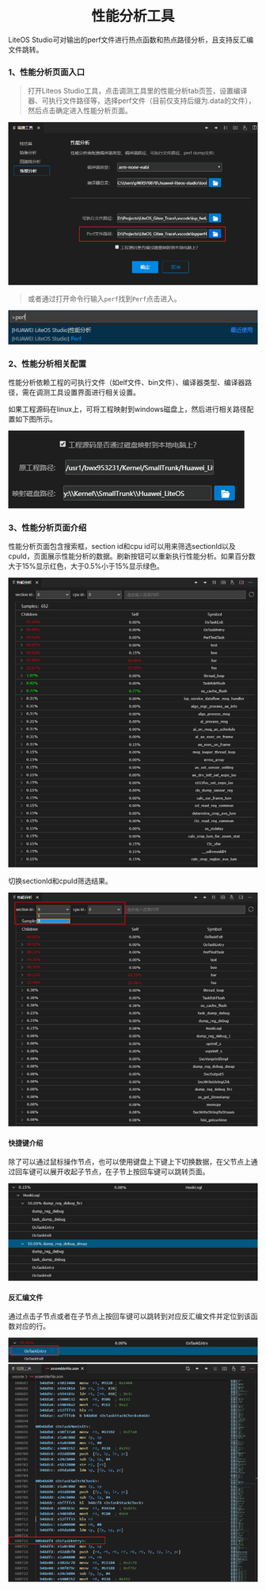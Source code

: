 <p align="center">
  <h1 align="center">性能分析工具</h1>
</p>

LiteOS Studio可对输出的perf文件进行热点函数和热点路径分析，且支持反汇编文件跳转。


### 1、性能分析页面入口
> 打开Liteos Studio工具，点击调测工具里的性能分析tab页签，设置编译器、可执行文件路径等，选择perf文件（目前仅支持后缀为.data的文件），然后点击确定进入性能分析页面。

![avatar](images/perf/perfEntry.png)

> 或者通过打开命令行输入`perf`找到`Perf`点击进入。

![avatar](images/perf/perfEntry1.png)

### 2、性能分析相关配置
性能分析依赖工程的可执行文件（如elf文件、bin文件）、编译器类型、编译器路径，需在调测工具设置界面进行相关设置。

如果工程源码在linux上，可将工程映射到windows磁盘上，然后进行相关路径配置如下图所示。

![avatar](images/debugToolsSet.png)

### 3、性能分析页面介绍
性能分析页面包含搜索框，section id和cpu id可以用来筛选sectionId以及cpuId，页面展示性能分析的数据。刷新按钮可以重新执行性能分析。如果百分数大于15%显示红色，大于0.5%小于15%显示绿色。

![avatar](images/perf/perfPage.png)

切换sectionId和cpuId筛选结果。

![avatar](images/perf/perfPage1.png)

#### 快捷键介绍
除了可以通过鼠标操作节点，也可以使用键盘上下键上下切换数据，在父节点上通过回车键可以展开收起子节点，在子节上按回车键可以跳转页面。

![avatar](images/perf/perfKeys.png)

#### 反汇编文件
通过点击子节点或者在子节点上按回车键可以跳转到对应反汇编文件并定位到该函数对应的行。

![avatar](images/perf/perfAsm.png)
![avatar](images/perf/perfAsm1.png)

